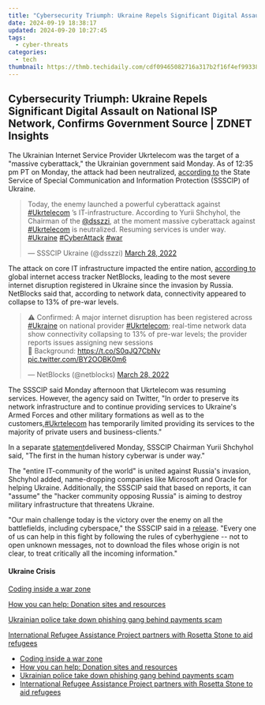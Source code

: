 ```yaml
---
title: "Cybersecurity Triumph: Ukraine Repels Significant Digital Assault on National ISP Network, Confirms Government Source | ZDNET Insights"
date: 2024-09-19 18:38:17
updated: 2024-09-20 10:27:45
tags:
  - cyber-threats
categories:
  - tech
thumbnail: https://thmb.techidaily.com/cdf09465082716a317b2f16f4ef99338eb56d0b864c0910b3b97914866d756b0.jpg
---
```


## Cybersecurity Triumph: Ukraine Repels Significant Digital Assault on National ISP Network, Confirms Government Source | ZDNET Insights

The Ukrainian Internet Service Provider Ukrtelecom was the target of a "massive cyberattack," the Ukrainian government said Monday. As of 12:35 pm PT on Monday, the attack had been neutralized, [according to](https://twitter.com/dsszzi/status/1508528209075257347) the State Service of Special Communication and Information Protection (SSSCIP) of Ukraine. 

> Today, the enemy launched a powerful cyberattack against [#Ukrtelecom](https://twitter.com/hashtag/Ukrtelecom?src=hash&ref%5Fsrc=twsrc^tfw) ’s IT-infrastructure. According to Yurii Shchyhol, the Chairman of the [@dsszzi](https://twitter.com/dsszzi?ref%5Fsrc=twsrc^tfw), at the moment massive cyberattack against [#Ukrtelecom](https://twitter.com/hashtag/Ukrtelecom?src=hash&ref%5Fsrc=twsrc^tfw) is neutralized. Resuming services is under way. [#Ukraine](https://twitter.com/hashtag/Ukraine?src=hash&ref%5Fsrc=twsrc^tfw) [#CyberAttack](https://twitter.com/hashtag/CyberAttack?src=hash&ref%5Fsrc=twsrc^tfw) [#war](https://twitter.com/hashtag/war?src=hash&ref%5Fsrc=twsrc^tfw)
> 
> — SSSCIP Ukraine (@dsszzi) [March 28, 2022](https://twitter.com/dsszzi/status/1508528209075257347?ref%5Fsrc=twsrc^tfw)

The attack on core IT infrastructure impacted the entire nation, [according to](https://twitter.com/netblocks/status/1508465391244304389) global internet access tracker NetBlocks, leading to the most severe internet disruption registered in Ukraine since the invasion by Russia. NetBlocks said that, according to network data, connectivity appeared to collapse to 13% of pre-war levels. 

> ⚠️ Confirmed: A major internet disruption has been registered across [#Ukraine](https://twitter.com/hashtag/Ukraine?src=hash&ref%5Fsrc=twsrc%5Etfw) on national provider [#Ukrtelecom](https://twitter.com/hashtag/Ukrtelecom?src=hash&ref%5Fsrc=twsrc%5Etfw); real-time network data show connectivity collapsing to 13% of pre-war levels; the provider reports issues assigning new sessions  
> 📰 Background: <https://t.co/S0qJQ7CbNv> [pic.twitter.com/BY2OOBK0m6](https://t.co/BY2OOBK0m6)
> 
> — NetBlocks (@netblocks) [March 28, 2022](https://twitter.com/netblocks/status/1508453511176065033?ref%5Fsrc=twsrc%5Etfw)

The SSSCIP said Monday afternoon that Ukrtelecom was resuming services. However, the agency said on Twitter, "In order to preserve its network infrastructure and to continue providing services to Ukraine's Armed Forces and other military formations as well as to the customers,[#Ukrtelecom](https://twitter.com/hashtag/Ukrtelecom?src=hashtag%5Fclick) has temporarily limited providing its services to the majority of private users and business-clients."

In a separate [statement](https://cip.gov.ua/en/news/u-pershii-v-istoriyi-lyudstva-kiberviini-ves-svit-ob-yednavsya-shob-protistoyati-agresoru-yurii-shigol)delivered Monday, SSSCIP Chairman Yurii Shchyhol said, "The first in the human history cyberwar is under way."

The "entire IT-community of the world" is united against Russia's invasion, Shchyhol added, name-dropping companies like Microsoft and Oracle for helping Ukraine. Additionally, the SSSCIP said that based on reports, it can "assume" the "hacker community opposing Russia" is aiming to destroy military infrastructure that threatens Ukraine. 

"Our main challenge today is the victory over the enemy on all the battlefields, including cyberspace," the SSSCIP said in a [release](https://cip.gov.ua/en/news/u-pershii-v-istoriyi-lyudstva-kiberviini-ves-svit-ob-yednavsya-shob-protistoyati-agresoru-yurii-shigol). "Every one of us can help in this fight by following the rules of cyberhygiene -- not to open unknown messages, not to download the files whose origin is not clear, to treat critically all the incoming information."

#### Ukraine Crisis

[Coding inside a war zone](https://www.zdnet.com/article/ukrainian-software-developers-share-their-stories-and-photos-from-the-war-zone/ "Coding inside a war zone")

[How you can help: Donation sites and resources](https://www.zdnet.com/article/how-you-can-help-ukraine-donation-sites-and-resources/ "How you can help: Donation sites and resources")

[Ukrainian police take down phishing gang behind payments scam](https://www.zdnet.com/article/ukrainian-police-takes-down-phishing-gang-behind-payments-scam/ "Ukrainian police take down phishing gang behind payments scam")

[International Refugee Assistance Project partners with Rosetta Stone to aid refugees](https://www.zdnet.com/article/international-refugee-assistance-project-rosetta-stone-partnership-aid-refugees/ "International Refugee Assistance Project partners with Rosetta Stone to aid refugees")

* [Coding inside a war zone](https://www.zdnet.com/article/ukrainian-software-developers-share-their-stories-and-photos-from-the-war-zone/ "Coding inside a war zone")
* [How you can help: Donation sites and resources](https://www.zdnet.com/article/how-you-can-help-ukraine-donation-sites-and-resources/ "How you can help: Donation sites and resources")
* [Ukrainian police take down phishing gang behind payments scam](https://www.zdnet.com/article/ukrainian-police-takes-down-phishing-gang-behind-payments-scam/ "Ukrainian police take down phishing gang behind payments scam")
* [International Refugee Assistance Project partners with Rosetta Stone to aid refugees](https://www.zdnet.com/article/international-refugee-assistance-project-rosetta-stone-partnership-aid-refugees/ "International Refugee Assistance Project partners with Rosetta Stone to aid refugees")

<ins class="adsbygoogle"
     style="display:block"
     data-ad-format="autorelaxed"
     data-ad-client="ca-pub-7571918770474297"
     data-ad-slot="1223367746"></ins>



<ins class="adsbygoogle"
     style="display:block"
     data-ad-client="ca-pub-7571918770474297"
     data-ad-slot="8358498916"
     data-ad-format="auto"
     data-full-width-responsive="true"></ins>
